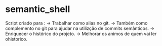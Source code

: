 # semantic_shell
  Script criado para :
 ->  Trabalhar como alias no git.
 ->  Também como complemento no git para ajudar na utilizção de commits semânticos.
 ->  Enriquecer o histórico do projeto.
 ->  Melhorar os animos de quem vai ler ohistorico.
